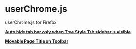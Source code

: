 # userChrome.js
userChrome.js for Firefox

[**Auto hide tab bar only when Tree Style Tab sidebar is visible**](https://github.com/tkhquang/userChrome.js/blob/master/TST_tabbar.uc.js)

[**Movable Page Title on Toolbar**](https://github.com/tkhquang/userChrome.js/blob/master/titlebar_movable.uc.js)
